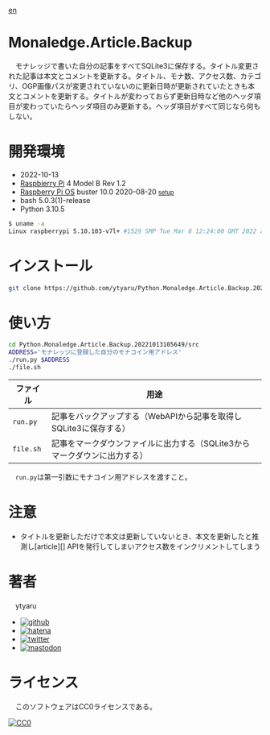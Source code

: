 [en](./README.md)

# Monaledge.Article.Backup

　モナレッジで書いた自分の記事をすべてSQLite3に保存する。タイトル変更された記事は本文とコメントを更新する。タイトル、モナ数、アクセス数、カテゴリ、OGP画像パスが変更されていないのに更新日時が更新されていたときも本文とコメントを更新する。タイトルが変わっておらず更新日時など他のヘッダ項目が変わっていたらヘッダ項目のみ更新する。ヘッダ項目がすべて同じなら何もしない。

<!--

# デモ

* [demo](https://ytyaru.github.io/Python.Monaledge.Article.Backup.20221013105649/)

![img](https://github.com/ytyaru/Python.Monaledge.Article.Backup.20221013105649/blob/master/doc/0.png?raw=true)

# 特徴

* セールスポイント

-->

# 開発環境

* <time datetime="2022-10-13T10:56:46+0900">2022-10-13</time>
* [Raspbierry Pi](https://ja.wikipedia.org/wiki/Raspberry_Pi) 4 Model B Rev 1.2
* [Raspberry Pi OS](https://ja.wikipedia.org/wiki/Raspbian) buster 10.0 2020-08-20 <small>[setup](http://ytyaru.hatenablog.com/entry/2020/10/06/111111)</small>
* bash 5.0.3(1)-release
* Python 3.10.5

```sh
$ uname -a
Linux raspberrypi 5.10.103-v7l+ #1529 SMP Tue Mar 8 12:24:00 GMT 2022 armv7l GNU/Linux
```

# インストール

```sh
git clone https://github.com/ytyaru/Python.Monaledge.Article.Backup.20221013105649
```

# 使い方

```sh
cd Python.Monaledge.Article.Backup.20221013105649/src
ADDRESS='モナレッジに登録した自分のモナコイン用アドレス'
./run.py $ADDRESS
./file.sh
```

ファイル|用途
--------|----
`run.py`|記事をバックアップする（WebAPIから記事を取得しSQLite3に保存する）
`file.sh`|記事をマークダウンファイルに出力する（SQLite3からマークダウンに出力する）

　`run.py`は第一引数にモナコイン用アドレスを渡すこと。

# 注意

* タイトルを更新しただけで本文は更新していないとき、本文を更新したと推測し[article][] APIを発行してしまいアクセス数をインクリメントしてしまう

# 著者

　ytyaru

* [![github](http://www.google.com/s2/favicons?domain=github.com)](https://github.com/ytyaru "github")
* [![hatena](http://www.google.com/s2/favicons?domain=www.hatena.ne.jp)](http://ytyaru.hatenablog.com/ytyaru "hatena")
* [![twitter](http://www.google.com/s2/favicons?domain=twitter.com)](https://twitter.com/ytyaru1 "twitter")
* [![mastodon](http://www.google.com/s2/favicons?domain=mstdn.jp)](https://mstdn.jp/web/accounts/233143 "mastdon")

# ライセンス

　このソフトウェアはCC0ライセンスである。

[![CC0](http://i.creativecommons.org/p/zero/1.0/88x31.png "CC0")](http://creativecommons.org/publicdomain/zero/1.0/deed.ja)

